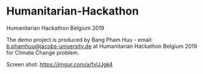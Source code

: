 # Humanitarian-Hackathon
Humanitarian Hackathon Belgium 2019

The demo project is produced by Bang Pham Huu - email: b.phamhuu@jacobs-university.de at Humanitarian Hackathon Belgium 2019 for Climate Change problem.

Screen shot: https://imgur.com/a/fxUJgk4
